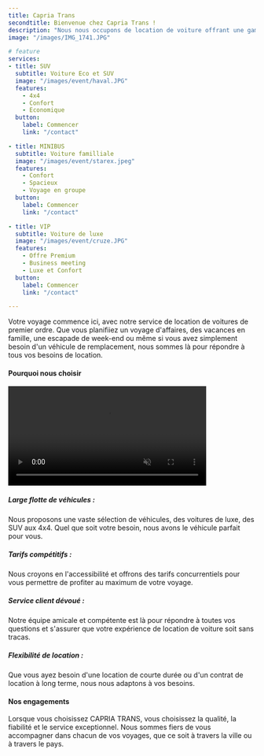 ```yaml
---
title: Capria Trans
secondtitle: Bienvenue chez Capria Trans !
description: "Nous nous occupons de location de voiture offrant une gamme variée de SUV, 4x4 et voitures de luxe pour satisfaire tous les besoins de déplacement."
image: "/images/IMG_1741.JPG"

# feature
services:
- title: SUV
  subtitle: Voiture Eco et SUV
  image: "/images/event/haval.JPG"
  features:
    - 4x4
    - Confort
    - Economique
  button:
    label: Commencer
    link: "/contact"

- title: MINIBUS
  subtitle: Voiture familliale
  image: "/images/event/starex.jpeg"
  features:
    - Confort
    - Spacieux
    - Voyage en groupe 
  button:
    label: Commencer
    link: "/contact"

- title: VIP
  subtitle: Voiture de luxe
  image: "/images/event/cruze.JPG"
  features:
    - Offre Premium
    - Business meeting
    - Luxe et Confort
  button:
    label: Commencer
    link: "/contact"

---
```

<div class="container text-left">
Votre voyage commence ici, avec notre service de location de voitures de premier ordre. Que vous planifiiez un voyage d'affaires, des vacances en famille, une escapade de week-end ou même si vous avez simplement besoin d'un véhicule de remplacement, nous sommes là pour répondre à tous vos besoins de location.
</div>


<div class="grid text-left mt-11 content">

 <div class="text-center">
 
  #### Pourquoi nous choisir 
  </div>
  
  <div class="col-12 row">

  <div class="md:col-5 col-12">
    <video width="80%" autoplay loop muted class="top-0 mx-auto rounded-lg">
      <source src="/images/event/banner-2.mp4" type="video/mp4">
    </video> 
  </div>
  <div class="md:col-7 col-12 row">
   <div class="mt-5 md:col-6 col-12">
    
  ##### Large flotte de véhicules :
  Nous proposons une vaste sélection de véhicules, des voitures de luxe, des SUV aux 4x4. Quel que soit votre besoin, nous avons le véhicule parfait pour vous.

  ##### Tarifs compétitifs : 

  Nous croyons en l'accessibilité et offrons des tarifs concurrentiels pour vous permettre de profiter au maximum de votre voyage.

   </div>
   <div class="mt-5 md:col-6 col-12">

  ##### Service client dévoué : 
  Notre équipe amicale et compétente est là pour répondre à toutes vos questions et s'assurer que votre expérience de location de voiture soit sans tracas.

  ##### Flexibilité de location : 
  Que vous ayez besoin d'une location de courte durée ou d'un contrat de location à long terme, nous nous adaptons à vos besoins.


  </div>
  </div>
  </div>

  <div class="mx-auto mt-10 text-left col-10">

  #### Nos engagements
  Lorsque vous choisissez CAPRIA TRANS, vous choisissez la qualité, la fiabilité et le service exceptionnel. Nous sommes fiers de vous accompagner dans chacun de vos voyages, que ce soit à travers la ville ou à travers le pays.
  </div>
</div>
